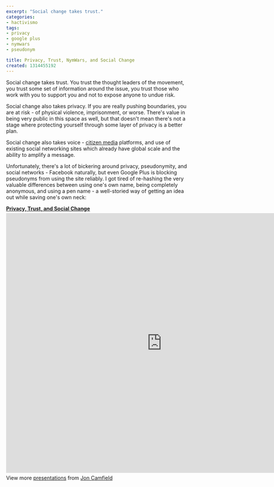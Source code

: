 ```yaml
---
excerpt: "Social change takes trust."
categories:
- hactivismo
tags:
- privacy
- google plus
- nymwars
- pseudonym

title: Privacy, Trust, NymWars, and Social Change
created: 1314455192
---
```

Social change takes trust.  You trust the thought leaders of the movement, you trust some set of information around the issue, you trust those who work with you to support you and not to expose anyone to undue risk.

Social change also takes privacy.  If you are really pushing boundaries, you are at risk - of physical violence, imprisonment, or worse.  There's value in being very public in this space as well, but that doesn't mean there's not a stage where protecting yourself through some layer of privacy is a better plan.

Social change also takes voice - <a href="https://www.changemakers.com/citizenmedia?utm_source=joncamfield&utm_medium=display&utm_content=&utm_campaign=citizenmedia">citizen media</a> platforms, and use of existing social networking sites which already have global scale and the ability to amplify a message.

Unfortunately, there's a lot of bickering around privacy, pseudonymity, and social networks - Facebook naturally, but even Google Plus is blocking pseudonyms from using the site reliably.  I got tired of re-hashing the very valuable differences between using one's own name, being completely anonymous, and using a pen name - a well-storied way of getting an idea out while saving one's own neck:

<div style="width:425px" id="__ss_8764645"> <strong style="display:block;margin:12px 0 4px"><a href="https://www.slideshare.net/joncamfield/privacy-trust-and-social-change" title="Privacy, Trust, and Social Change" target="_blank">Privacy, Trust, and Social Change</a></strong> <iframe src="https://www.slideshare.net/slideshow/embed_code/8764645" width="850" height="710" frameborder="0" marginwidth="0" marginheight="0" scrolling="no"></iframe> <div style="padding:5px 0 12px"> View more <a href="https://www.slideshare.net/" target="_blank">presentations</a> from <a href="https://www.slideshare.net/joncamfield" target="_blank">Jon Camfield</a> </div> </div>
<!--break-->
